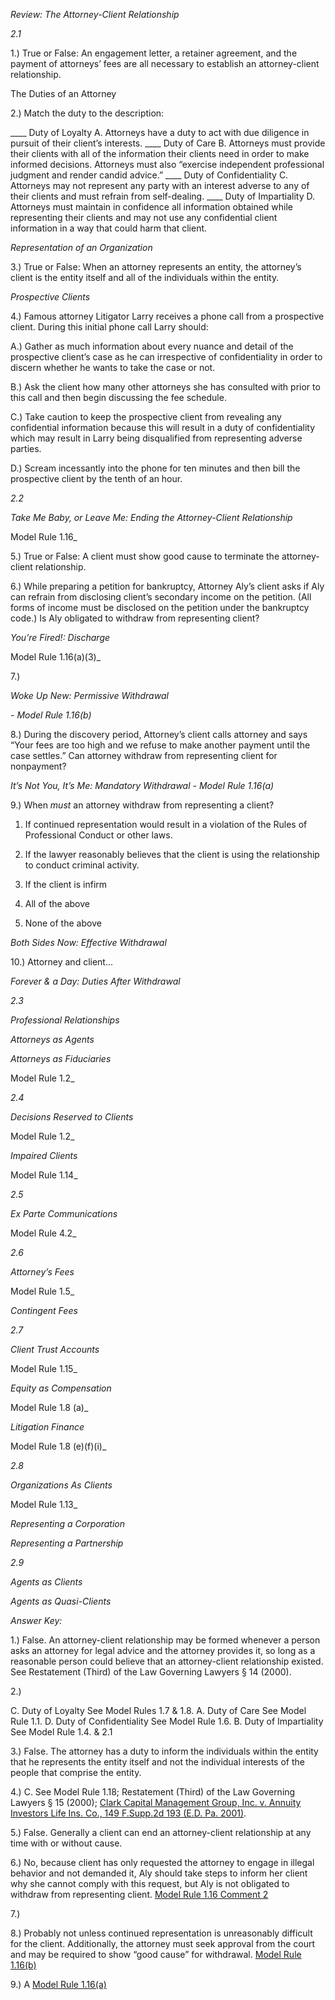 ﻿_Review: The Attorney-Client Relationship_ 

_2.1_ 

1.) True or False: An engagement letter, a retainer agreement, and the payment of attorneys’ fees are all necessary to establish an attorney-client relationship. 

The Duties of an Attorney 

2.) Match the duty to the description: 

 ____ Duty of Loyalty A. Attorneys have a duty to act with due diligence in pursuit of their client’s interests. ____ Duty of Care B. Attorneys must provide their clients with all of the information their clients need in order to make informed decisions. Attorneys must also “exercise independent professional judgment and render candid advice.” ____ Duty of Confidentiality C. Attorneys may not represent any party with an interest adverse to any of their clients and must refrain from self-dealing. ____ Duty of Impartiality D. Attorneys must maintain in confidence all information obtained while representing their clients and may not use any confidential client information in a way that could harm that client. 

_Representation of an Organization_ 

3.) True or False: When an attorney represents an entity, the attorney’s client is the entity itself and all of the individuals within the entity. 

_Prospective Clients_ 

4.) Famous attorney Litigator Larry receives a phone call from a prospective client. During this initial phone call Larry should: 

A.) Gather as much information about every nuance and detail of the prospective client’s case as he can irrespective of confidentiality in order to discern whether he wants to take the case or not. 

B.) Ask the client how many other attorneys she has consulted with prior to this call and then begin discussing the fee schedule. 

C.) Take caution to keep the prospective client from revealing any confidential information because this will result in a duty of confidentiality which may result in Larry being disqualified from representing adverse parties. 

D.) Scream incessantly into the phone for ten minutes and then bill the prospective client by the tenth of an hour. 

_2.2_ 

_Take Me Baby, or Leave Me: Ending the Attorney-Client Relationship_ 

Model Rule 1.16_ 

5.) True or False: A client must show good cause to terminate the attorney-client relationship. 

6.) While preparing a petition for bankruptcy, Attorney Aly’s client asks if Aly can refrain from disclosing client’s secondary income on the petition. (All forms of income must be disclosed on the petition under the bankruptcy code.) Is Aly obligated to withdraw from representing client? 

_You’re Fired!: Discharge_ 

Model Rule 1.16(a)(3)_ 

7.) 

_Woke Up New: Permissive Withdrawal_ 

_- Model Rule 1.16(b)_ 

8.) During the discovery period, Attorney’s client calls attorney and says “Your fees are too high and we refuse to make another payment until the case settles.” Can attorney withdraw from representing client for nonpayment? 

_It’s Not You, It’s Me: Mandatory Withdrawal - Model Rule 1.16(a)_ 

9.) When _must_ an attorney withdraw from representing a client? 

1. If continued representation would result in a violation of the Rules of Professional Conduct or other laws. 

2. If the lawyer reasonably believes that the client is using the relationship to conduct criminal activity. 

3. If the client is infirm 

4. All of the above 

5. None of the above 

_Both Sides Now: Effective Withdrawal_ 

10.) Attorney and client... 

_Forever & a Day: Duties After Withdrawal_ 

_2.3_ 

_Professional Relationships_ 

_Attorneys as Agents_ 

_Attorneys as Fiduciaries_ 

Model Rule 1.2_ 

_2.4_ 

_Decisions Reserved to Clients_ 

Model Rule 1.2_ 

_Impaired Clients_ 

Model Rule 1.14_ 

_2.5_ 

_Ex Parte Communications_ 

Model Rule 4.2_ 

_2.6_ 

_Attorney’s Fees_ 

Model Rule 1.5_ 

_Contingent Fees_ 

_2.7_ 

_Client Trust Accounts_ 

Model Rule 1.15_ 

_Equity as Compensation_ 

Model Rule 1.8 (a)_ 

_Litigation Finance_ 

Model Rule 1.8 (e)(f)(i)_ 

_2.8_ 

_Organizations As Clients_ 

Model Rule 1.13_ 

_Representing a Corporation_ 

_Representing a Partnership_ 

_2.9_ 

_Agents as Clients_ 

_Agents as Quasi-Clients_ 

_Answer Key:_ 

1.) False. An attorney-client relationship may be formed whenever a person asks an attorney for legal advice and the attorney provides it, so long as a reasonable person could believe that an attorney-client relationship existed. See Restatement (Third) of the Law Governing Lawyers § 14 (2000). 

2.) 

 C. Duty of Loyalty See Model Rules 1.7 & 1.8. A. Duty of Care See Model Rule 1.1. D. Duty of Confidentiality See Model Rule 1.6. B. Duty of Impartiality See Model Rule 1.4. & 2.1 

3.) False. The attorney has a duty to inform the individuals within the entity that he represents the entity itself and not the individual interests of the people that comprise the entity. 

4.) C. See Model Rule 1.18; Restatement (Third) of the Law Governing Lawyers § 15 (2000); [Clark Capital Management Group, Inc. v. Annuity Investors Life Ins. Co., 149 F.Supp.2d 193 (E.D. Pa. 2001)](https://scholar.google.com/scholar_case?case=11281821033286907204). 

5.) False. Generally a client can end an attorney-client relationship at any time with or without cause. 

6.) No, because client has only requested the attorney to engage in illegal behavior and not demanded it, Aly should take steps to inform her client why she cannot comply with this request, but Aly is not obligated to withdraw from representing client. [Model Rule 1.16 Comment 2](https://www.americanbar.org/groups/professional_responsibility/publications/model_rules_of_professional_conduct/rule_1_16_declining_or_terminating_representation/comment_on_rule_1_16_declining_or_terminating_representation/) 

7.) 

8.) Probably not unless continued representation is unreasonably difficult for the client. Additionally, the attorney must seek approval from the court and may be required to show “good cause” for withdrawal. [Model Rule 1.16(b)](https://www.americanbar.org/groups/professional_responsibility/publications/model_rules_of_professional_conduct/rule_1_16_declining_or_terminating_representation/) 

9.) A [Model Rule 1.16(a)](https://www.americanbar.org/groups/professional_responsibility/publications/model_rules_of_professional_conduct/rule_1_16_declining_or_terminating_representation/)
